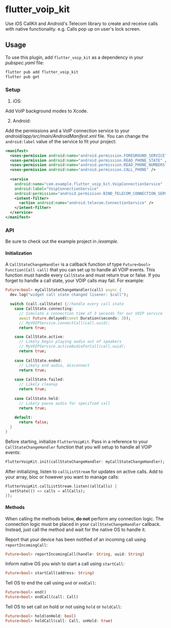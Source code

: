 # flutter_voip_kit

Use iOS CallKit and Android's Telecom library to create and receive calls with native functionality. e.g. Calls pop up on user's lock screen.

## Usage

To use this plugin, add `flutter_voip_kit` as a dependency in your *pubspec.yaml* file:

```sh
flutter pub add flutter_voip_kit
flutter pub get
```

### Setup

1. iOS:

Add VoIP background modes to Xcode.

2. Android:

Add the permissions and a VoIP connection service to your *android/app/src/main/AndroidManifest.xml* file.
You can change the `android:label` value of the service to fit your project:

```xml
<manifest>
  <uses-permission android:name="android.permission.FOREGROUND_SERVICE" />
  <uses-permission android:name="android.permission.READ_PHONE_STATE" />
  <uses-permission android:name="android.permission.READ_PHONE_NUMBERS" />
  <uses-permission android:name="android.permission.CALL_PHONE" />
  
  <service 
    android:name="com.example.flutter_voip_kit.VoipConnectionService"
    android:label="VoipConnectionService"
    android:permission="android.permission.BIND_TELECOM_CONNECTION_SERVICE">
    <intent-filter>
      <action android:name="android.telecom.ConnectionService" />
    </intent-filter>
  </service>
</manifest>
``` 

### API

Be sure to check out the example project in */example*.

#### Initialization

A `CallStateChangeHandler` is a callback function of type `Future<bool> Function(Call call)` 
that you can set up to handle all VOIP events. This function must handle every `CallState`
and must return true or false. If you forget to handle a call state, your VOIP calls may 
fail. For example:

```dart
Future<bool> myCallStateChangeHandler(call) async {
  dev.log("widget call state changed lisener: $call");

  switch (call.callState) {//handle every call state
    case CallState.connecting:
      // Simulate a connection time of 3 seconds for our VOIP service
      await Future.delayed(const Duration(seconds: 3));
      // MyVOIPService.connectCall(call.uuid);
      return true;

    case CallState.active: 
      // Likely begin playing audio out of speakers
      // MyVOIPService.activeAudioForCall(call.uuid);
      return true;
    
    case CallState.ended: 
      // Likely end audio, disconnect
      return true;
    
    case CallState.failed: 
      // Likely cleanup
      return true;
    
    case CallState.held: 
      // Likely pause audio for specified call
      return true;
    
    default:
      return false;
  }
}
```

Before starting, initialize `FlutterVoipKit`. Pass in a reference to your `CallStateChangeHandler` function 
that you will setup to handle all VOIP events:

```dart
FlutterVoipKit.init(callStateChangeHandler: myCallStateChangeHandler);
```

After initializing, listen to `callListStream` for updates on active calls. Add to your array, bloc or 
however you want to manage calls:

```dart
FlutterVoipKit.callListStream.listen((allCalls) {
  setState(() => calls = allCalls);
});
```

#### Methods

When calling the methods below, **do not** perform any connection logic. The connection logic
must be placed in your `CallStateChangeHandler` callback. Instead, just call the method and wait
for the native OS to handle it.

Report that your device has been notified of an incoming call using `reportIncomingCall`:

```dart
Future<bool> reportIncomingCall(handle: String, uuid: String)
```

Inform native OS you wish to start a call using `startCall`:

```dart
Future<bool> startCall(address: String)
```

Tell OS to end the call using `end` or `endCall`:

```dart
Future<bool> end()
Future<bool> endCall(call: Call)
```

Tell OS to set call on hold or not using `hold` or `holdCall`:

```dart
Future<bool> hold(onHold: bool)
Future<bool> holdCall(call: Call, onHold: true)
```
